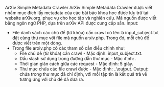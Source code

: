 ArXiv Simple Metadata Crawler
ArXiv Simple Metadata Crawler được viết nhằm mục đích lấy metadata của các bài báo khoa học được lưu trữ tại website arXiv.org, phục vụ cho học tập và nghiên cứu.
Mã nguồn được viết bằng ngôn ngữ PHP, dựa trên arXiv API được cung cấp sẵn.
Input:
- File danh sách các chủ đề (từ khóa) cần crawl có tên là input_subject.txt đặt cùng thư mục với file mã nguồn arxiv.php. Trong đó, mỗi chủ đề được viết trên một dòng.
- Trong file arxiv.php có các tham số cần điều chỉnh như:
  + File chủ đề (từ khóa) cần crawl - Mặc định: input_subject.txt.
  + Dấu slash sử dụng trong đường dẫn thư mục - Mặc định: \.
  + Thời gian giãn cách giữa các request - Mặc định: 5 giây.
  + Thư mục chứa các file crawl được - Mặc định: ..\output.
Output: chứa trong thư mục đã chỉ định, với mỗi tập tin là kết quả trả về tương ứng với chủ đề đã đưa ra.
